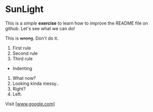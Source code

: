 # SunLight

This is a *simple* **exercise** to learn how to improve the README file on github.
Let's see what we can do!

This is ~~wrong~~. Don't do it.

1. First rule
2. Second rule
4. Third rule
* Indenting
1. What now?
2. Looking kinda messy..
  1. Right?
3. Left.
  
Visit [www.google.com]
